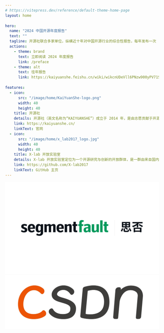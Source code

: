 ```yaml
---
# https://vitepress.dev/reference/default-theme-home-page
layout: home

hero:
  name: "2024 中国开源年度报告"
  text: ""
  tagline: 开源社联合多家单位，纵横近十年对中国开源行业的综合性报告，每年发布一次
  actions:
    - theme: brand
      text: 立即阅读 2024 年度报告
      link: /preface
    - theme: alt
      text: 往年报告
      link: https://kaiyuanshe.feishu.cn/wiki/wikcnUDeVll6PNzw900yPV71Sxd

features:
  - icon:
      src: "/image/home/KaiYuanShe-logo.png"
      width: 40
      height: 40
    title: 开源社
    details: 开源社（英文名称为“KAIYUANSHE”）成立于 2014 年，是由志愿贡献于开源事业的个人志愿者，依 “贡献、共识、共治” 原则所组成的开源社区。开源社始终维持 “厂商中立、公益、非营利” 的理念，以 “立足中国、贡献全球，推动开源成为新时代的生活方式” 为愿景，以 “开源治理、国际接轨、社区发展、项目孵化” 为使命，旨在共创健康可持续发展的开源生态体系。
    link: https://kaiyuanshe.cn/
    linkText: 官网
  - icon:
      src: "/image/home/x_lab2017_logo.jpg"
      width: 40
      height: 40
    title: X-lab 开放实验室
    details: X-lab 开放实验室定位为一个开源研究与创新的开放群体，是一群由来自国内外著名高校、创业公司、部分互联网与IT企业的专家学者与工程师所构成，聚焦于开源软件产业开放式创新的共同体。专业背景包括计算机科学、软件工程、数据科学、工商管理学、社会学、经济学等跨学科领域，长期思考并实践开源战略、开源测量学、开源数字生态系统等主题。目前已在包括开源治理标准制定、开源社区行为度量与分析、开源社区流程自动化、开源全域数据治理与洞察等方面做出了较有影响力的工作。
    link: https://github.com/X-lab2017
    linkText: GitHub 主页
---
```


<script setup>
import { withBase } from 'vitepress'
import {
  VPTeamPage,
  VPTeamPageTitle,
  VPTeamMembers,
  VPTeamPageSection
} from 'vitepress/theme'

// 召集人
const convener = [
    {
    avatar: withBase('/image/home/avatar/王伟.jpg'),
    name: '王伟',
  },
]

// 卷首语
const forewordMembers = [
  {
    avatar: withBase('/image/home/avatar/江波.jpg'),
    name: '江波',
  }
]

// 问卷篇
const questionnaireMembers = [
  {
    avatar: withBase('/image/home/avatar/赵思嘉.jpg'),
    name: '赵思嘉',
  },
];


// 数据篇
const dataPieceMembers = [
  {
    avatar: withBase('/image/home/avatar/方蕴仪.jpg'),
    name: '方蕴仪',
  },
  {
    avatar: withBase('/image/home/avatar/游明东.jpg'),
    name: '游明东',
  },
  {
    avatar: withBase('/image/home/avatar/赵思嘉.jpg'),
    name: '赵思嘉',
  },
  {
    avatar: withBase('/image/home/avatar/黄帆.jpg'),
    name: '黄帆',
  },
  {
    avatar: withBase('/image/home/avatar/赵生宇.jpg'),
    name: '赵生宇',
  },
  {
    avatar: withBase('/image/home/avatar/彭佳恒.jpg'),
    name: '彭佳恒',
  },
  {
    avatar: withBase('/image/home/avatar/夏倍蓓.jpg'),
    name: '夏倍蓓',
  },
  {
    avatar: withBase('/image/home/avatar/夏小雅.jpg'),
    name: '夏小雅',
  },
   {
    avatar: withBase('/image/home/avatar/王婕.jpg'),
    name: '王婕',
  },
  {
    avatar: withBase('/image/home/avatar/韩凡宇.jpg'),
    name: '韩凡宇',
  },
  {
    avatar: withBase('/image/home/avatar/娄泽华.jpg'),
    name: '娄泽华',
  },
  {
    avatar: withBase('/image/home/avatar/王衍童.jpg'),
    name: '王衍童',
  },
  {
    avatar: withBase('/image/home/avatar/李鸿斌.jpg'),
    name: '李鸿斌',
  },
  {
    avatar: withBase('/image/home/avatar/史雪涛.jpg'),
    name: '史雪涛',
  },
  {
    avatar: withBase('/image/home/avatar/毕枫林.jpg'),
    name: '毕枫林',
  },
  {
    avatar: withBase('/image/home/avatar/黄温瑞.jpg'),
    name: '黄温瑞',
  },
  {
    avatar: withBase('/image/home/avatar/谢思怡.jpg'),
    name: '谢思怡',
  },
  {
    avatar: withBase('/image/home/avatar/朱志炜.jpg'),
    name: '朱志炜',
  },
  {
    avatar: withBase('/image/home/avatar/何德鑫.jpg'),
    name: '何德鑫',
  },
]

// 商业化篇
const commercializationMembers = [
  {
    avatar: withBase('/image/home/avatar/袁滚滚.jpg'),
    name: '袁滚滚',
  },
  {
    avatar: withBase('/image/home/avatar/徐至行.jpg'),
    name: '徐至行',
  },
  {
    avatar: withBase('/image/home/avatar/刘景媛.jpg'),
    name: '刘景媛',
  },
  {
    avatar: withBase('/image/home/avatar/丁宁.jpg'),
    name: '丁宁',
  },
  {
    avatar: withBase('/image/home/avatar/刘超.jpg'),
    name: '刘超',
  },
];

// 开源人工智能篇
const aiMembers = [
  {
    avatar: withBase('/image/home/avatar/刘天栋.jpg'),
    name: '刘天栋',
  },
  {
    avatar: withBase('/image/home/avatar/庄表伟.jpg'),
    name: '庄表伟',
  },
  {
    avatar: withBase('/image/home/avatar/赵生宇.jpg'),
    name: '赵生宇',
  },
];

// 大事记篇
const memorabiliaMembers = [
  {
    avatar: withBase('/image/home/avatar/袁滚滚.jpg'),
    name: '袁滚滚',
  },
  {
    avatar: withBase('/image/home/avatar/王峰.jpg'),
    name: '王峰',
  },
  {
    avatar: withBase('/image/home/avatar/庄表伟.jpg'),
    name: '庄表伟',
  },
  {
    avatar: withBase('/image/home/avatar/卫剑钒.jpg'),
    name: '卫剑钒',
  },
  {
    avatar: withBase('/image/home/avatar/梁尧.jpg'),
    name: '梁尧',
  },
  {
    avatar: withBase('/image/home/avatar/李明康.jpg'),
    name: '李明康',
  },
]

// 整体报告汇总/编辑
const copyreaders = [
  {
    avatar: withBase('/image/home/avatar/赵思嘉.jpg'),
    name: '赵思嘉',
  },
  {
    avatar: withBase('/image/home/avatar/刘天栋.jpg'),
    name: '刘天栋',
  },
  {
    avatar: withBase('/image/home/avatar/丁文昊.png'),
    name: '丁文昊',
  },
  
];

// 设计/排版
const artWorkers = [
  {
    avatar: withBase('/image/home/avatar/王军.jpg'),
    name: '王军',
  }
]

</script>



<VPTeamPage>
  <VPTeamPageTitle>
    <template #title>编写团队</template>
  </VPTeamPageTitle>

  <VPTeamPageSection v-if="convener">
    <template #title>召集人</template>
    <template #members>
      <VPTeamMembers size="small" :members="convener" />
    </template>
  </VPTeamPageSection>

  <VPTeamPageSection v-if="forewordMembers">
    <template #title>卷首语</template>
    <template #members>
      <VPTeamMembers size="small" :members="forewordMembers" />
    </template>
  </VPTeamPageSection>

  <VPTeamPageSection v-if="questionnaireDesignMembers">
    <template #title>问卷篇</template>
    <template #members>
      <VPTeamMembers size="small" :members="questionnaireDesignMembers" />
    </template>
  </VPTeamPageSection>

  <VPTeamPageSection v-if="dataPieceMembers">
    <template #title>数据篇</template>
    <template #members>
      <VPTeamMembers size="small" :members="dataPieceMembers" />
    </template>
  </VPTeamPageSection>

  <VPTeamPageSection v-if="commercializationMembers">
    <template #title>商业化篇</template>
    <template #members>
      <VPTeamMembers size="small" :members="commercializationMembers" />
    </template>
  </VPTeamPageSection>

  <VPTeamPageSection v-if="memorabiliaMembers">
    <template #title>开源大事记</template>
    <template #members>
      <VPTeamMembers size="small" :members="memorabiliaMembers" />
    </template>
  </VPTeamPageSection>

  <VPTeamPageSection v-if="copyreaders">
    <template #title>整体报告汇总/编辑</template>
    <template #members>
      <VPTeamMembers size="small" :members="copyreaders" />
    </template>
  </VPTeamPageSection>

  <VPTeamPageSection v-if="artWorkers">
    <template #title>设计/排版</template>
    <template #members>
      <VPTeamMembers size="small" :members="artWorkers" />
    </template>
  </VPTeamPageSection>
</VPTeamPage>

<!-- <VPTeamPageTitle>
  <template #title>点评专家</template>
  <template #lead>
    （按姓氏字母顺序列名）
  </template>
</VPTeamPageTitle>

<p :style="{fontSize: '1.5rem', textAlign: 'center'}">郭雪、姜宁、蒋涛、tison、卫剑钒、余杰</p> -->

<VPTeamPageTitle>
  <template #title>合作媒体</template>
</VPTeamPageTitle>

<div :style="{display: 'flex', width: '100%',center}">
  <img :style="{display: 'flex', width: '50%', objectFit: 'contain'}" src="/image/home/sf_logo.png"/>
  <img :style="{display: 'flex', width: '50%', objectFit: 'contain'}" src="/image/home/csdn_logo.jpg"/>
</div>

